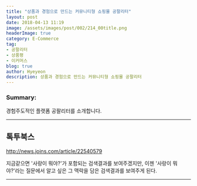 ```yaml
---
title: "상품과 경험으로 만드는 커뮤니티형 쇼핑몰 공팔리터"
layout: post
date: 2018-04-13 11:19
image: /assets/images/post/002/214_00title.png
headerImage: true
category: E-Commerce
tag:
- 공팔리터
- 상품평
- 이커머스
blog: true
author: Hyeyeon
description: 상품과 경험으로 만드는 커뮤니티형 쇼핑몰 공팔리터
---
```


### Summary:

경험주도적인 플랫폼 공팔리터를 소개합니다.

---

## 톡투북스

http://news.joins.com/article/22540579

지금같으면 '사랑이 뭐야?'가 포함되는 검색결과를 보여주겠지만, 이젠 '사랑이 뭐야?'라는 질문에서 알고 싶은 그 맥락을 담은 검색결과를 보여주게 된다.

---
